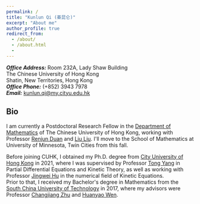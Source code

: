 ```yaml
---
permalink: /
title: "Kunlun Qi (綦昆仑)"
excerpt: "About me"
author_profile: true
redirect_from: 
  - /about/
  - /about.html
  - 
---
```

**_Office Address:_** Room 232A, Lady Shaw Building <br>
The Chinese University of Hong Kong <br>
Shatin, New Territories, Hong Kong<br>
**_Office Phone:_** (+852) 3943 7978<br>
**_Email:_** <kunlun.qi@my.cityu.edu.hk>

## Bio
I am currently a Postdoctoral Research Fellow in the [Department of Mathematics](https://www.math.cuhk.edu.hk/) of The Chinese University of Hong Kong, working with Professor [Renjun Duan](https://www.math.cuhk.edu.hk/~rjduan/) and [Liu Liu](https://www.math.cuhk.edu.hk/~lliu/). I'll move to the School of Mathematics at University of Minnesota, Twin Cities from this fall.

Before joining CUHK, I obtained my Ph.D. degree from [City University of Hong Kong](https://www.cityu.edu.hk/ma/) in 2021, where I was supervised by Professor [Tong Yang](https://www.cityu.edu.hk/ma/people/profile/yangt.htm) in Partial Differential Equations and Kinetic Theory, 
as well as working with Professor [Jingwei Hu](https://jingweihu-math.github.io/webpage/) in the numerical field of Kinetic Equations.<br>
Prior to that, I received my Bachelor's degree in Mathematics from the [South China University of Technology](https://www.scut.edu.cn/new/) in 2017, 
where my advisors were Professor [Changjiang Zhu](http://www2.scut.edu.cn/math/2017/1227/c14582a242269/page.htm) and [Huanyao Wen](http://www2.scut.edu.cn/math/2017/1227/c14582a242252/page.htm).
